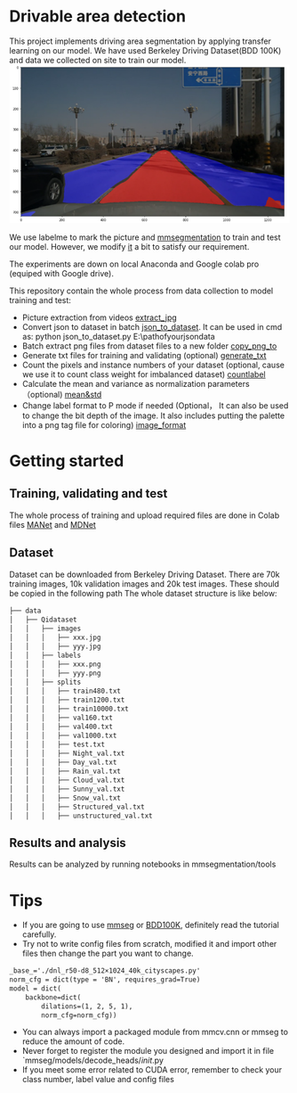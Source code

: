 # Drivable area detection
This project implements driving area segmentation by applying transfer learning on our model. We have used Berkeley Driving Dataset(BDD 100K) and data we collected on site to train our model.     
![Ops](https://github.com/Qiqi-0810/Drivable_area/blob/dfb263d26f552bcdf4b89fa207f10fc6d83c41e5/demo.png)

We use labelme to mark the picture and [mmsegmentation](https://github.com/open-mmlab/mmsegmentation) to train and test our model. However, we modify [it](https://github.com/Qiqi-0810/Drivable_area/tree/main/mmsegmentation) a bit to satisfy our requirement.

The experiments are down on local Anaconda and Google colab pro (equiped with Google drive).

This repository contain the whole process from data collection to model training and test:

* Picture extraction from videos [extract_jpg](https://github.com/Qiqi-0810/Drivable_area/blob/8b6ab833d52937251272ddbb032f23f69f141aad/extract_jpg.ipynb)
* Convert json to dataset in batch [json_to_dataset](https://github.com/Qiqi-0810/Drivable_area/blob/8b6ab833d52937251272ddbb032f23f69f141aad/json_to_dataset.py).
It can be used in cmd as: python json_to_dataset.py E:\pathofyourjsondata
* Batch extract png files from dataset files to a new folder [copy_png_to](https://github.com/Qiqi-0810/Drivable_area/blob/8b6ab833d52937251272ddbb032f23f69f141aad/copy_png_to.ipynb)
* Generate txt files for training and validating (optional) [generate_txt](https://github.com/Qiqi-0810/Drivable_area/blob/8b6ab833d52937251272ddbb032f23f69f141aad/generate_txt.ipynb)
* Count the pixels and instance numbers of your dataset (optional, cause we use it to count class weight for imbalanced dataset) [countlabel](https://github.com/Qiqi-0810/Drivable_area/blob/8b6ab833d52937251272ddbb032f23f69f141aad/countlabel.ipynb)
* Calculate the mean and variance as normalization parameters （optional) [mean&std](https://github.com/Qiqi-0810/Drivable_area/blob/8b6ab833d52937251272ddbb032f23f69f141aad/mean&std.ipynb)
* Change label format to P mode if needed (Optional， It can also be used to change the bit depth of the image. It also includes putting the palette into a png tag file for coloring) [image_format](https://github.com/Qiqi-0810/Drivable_area/blob/8b6ab833d52937251272ddbb032f23f69f141aad/image_format.ipynb)

# Getting started
## Training, validating and test
The whole process of training and upload required files are done in Colab files [MANet](https://github.com/Qiqi-0810/Drivable_area/blob/f1cface26ffbdfe484f336cbd53b6000663db231/MANet.ipynb) and [MDNet](https://github.com/Qiqi-0810/Drivable_area/blob/f1cface26ffbdfe484f336cbd53b6000663db231/MDSNet.ipynb)
## Dataset
Dataset can be downloaded from Berkeley Driving Dataset. There are 70k training images, 10k validation images and 20k test images. These should be copied in the following path
The whole dataset structure is like below:
```
├── data
│   ├── Qidataset
│   │   ├── images
│   │   │   ├── xxx.jpg
│   │   │   ├── yyy.jpg
│   │   ├── labels
│   │   │   ├── xxx.png
│   │   │   ├── yyy.png
│   │   ├── splits
│   │   │   ├── train480.txt
│   │   │   ├── train1200.txt
│   │   │   ├── train10000.txt
│   │   │   ├── val160.txt
│   │   │   ├── val400.txt
│   │   │   ├── val1000.txt
│   │   │   ├── test.txt
│   │   │   ├── Night_val.txt
│   │   │   ├── Day_val.txt
│   │   │   ├── Rain_val.txt
│   │   │   ├── Cloud_val.txt
│   │   │   ├── Sunny_val.txt
│   │   │   ├── Snow_val.txt
│   │   │   ├── Structured_val.txt
│   │   │   ├── unstructured_val.txt
```
## Results and analysis
Results can be analyzed by running notebooks in mmsegmentation/tools

# Tips
* If you are going to use [mmseg](https://mmsegmentation.readthedocs.io/en/latest/index.html) or [BDD100K](https://doc.bdd100k.com/usage.html), definitely read the tutorial carefully.
* Try not to write config files from scratch, modified it and import other files then change the part you want to change.
```
_base_='./dnl_r50-d8_512×1024_40k_cityscapes.py'
norm_cfg = dict(type = 'BN', requires_grad=True)
model = dict(
    backbone=dict(
        dilations=(1, 2, 5, 1),
        norm_cfg=norm_cfg))
```
* You can always import a packaged module from mmcv.cnn or mmseg to reduce the amount of code.
* Never forget to register the module you designed and import it in file `mmseg/models/decode_heads/_init_.py
* If you meet some error related to CUDA error, remember to check your class number, label value and config files
